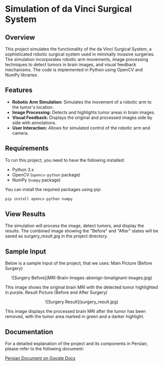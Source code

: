 # Simulation of da Vinci Surgical System

## Overview

This project simulates the functionality of the da Vinci Surgical System, a sophisticated robotic surgical system used in minimally invasive surgeries. The simulation incorporates robotic arm movements, image processing techniques to detect tumors in brain images, and visual feedback mechanisms. The code is implemented in Python using OpenCV and NumPy libraries.

## Features

- **Robotic Arm Simulation:** Simulates the movement of a robotic arm to the tumor's location.
- **Image Processing:** Detects and highlights tumor areas in brain images.
- **Visual Feedback:** Displays the original and processed images side by side with annotations.
- **User Interaction:** Allows for simulated control of the robotic arm and camera.

## Requirements

To run this project, you need to have the following installed:

- Python 3.x
- OpenCV (`opencv-python` package)
- NumPy (`numpy` package)

You can install the required packages using pip:

```bash
pip install opencv-python numpy
```


## View Results
The simulation will process the image, detect tumors, and display the results. The combined image showing the "Before" and "After" states will be saved as surgery_result.jpg in the project directory.

## Sample Input

Below is a sample Input of the project, that we uses:
Main Picture (Before Surgery)

<div align="center"> ![Surgery Before](MRI-Brain-Images-abenign-bmalignant-images.jpg) </div>


This image shows the original brain MRI with the detected tumor highlighted in purple.
Result Picture (Before and After Surgery)

<div align="center"> ![Surgery Result](surgery_result.jpg) </div>

This image displays the processed brain MRI after the tumor has been removed, with the tumor area marked in green and a darker highlight.


## Documentation

For a detailed explanation of the project and its components in Persian, please refer to the following document:

[Persian Document on Google Docs](https://docs.google.com/document/d/1tc2sFyFv4qnWBKGIZp51objYXnKQNl82DMkY52f90go/edit?usp=sharing)


